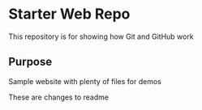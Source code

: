 # Starter Web Repo

This repository is for showing how Git and GitHub work

## Purpose

Sample website with plenty of files for demos


These are changes to readme